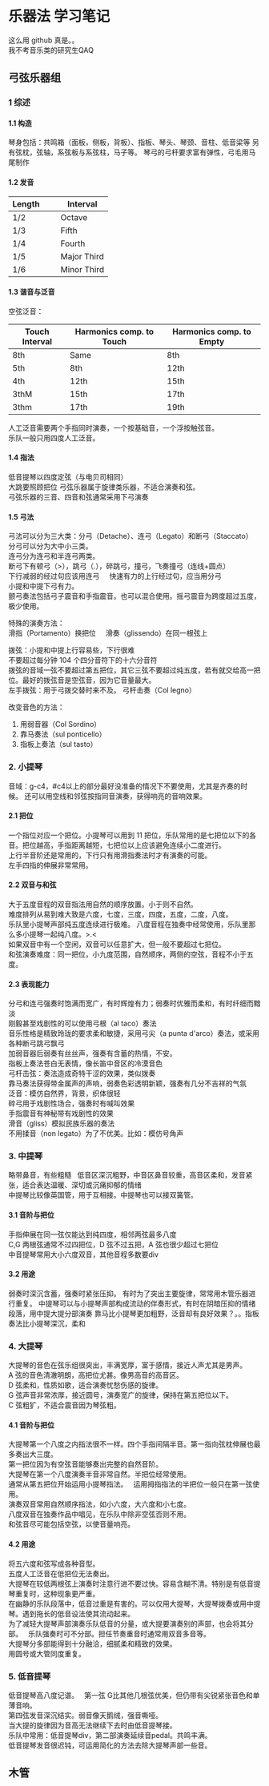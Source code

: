 # 乐器法 学习笔记   
这么用 github 真是。。  
我不考音乐类的研究生QAQ
## 弓弦乐器组
### 1 综述
#### 1.1 构造  
琴身包括：共鸣箱（面板，侧板，背板）、指板、琴头、琴颈、音柱、低音梁等
另有弦枕，弦轴，系弦板与系弦柱，马子等。
琴弓的弓杆要求富有弹性，弓毛用马尾制作
#### 1.2 发音
| Length       |Interval  |
|-------------| -----|
|1/2 | Octave |
|1/3     |  Fifth |
|1/4      |  Fourth |
|1/5  | Major Third|
|1/6  | Minor Third|

#### 1.3 谐音与泛音
空弦泛音：

| Touch Interval | Harmonics comp. to Touch | Harmonics comp. to Empty |
|---|---|---|
|8th|Same|8th|
|5th|8th|12th|
|4th|12th|15th|
|3thM|15th|17th|
|3thm|17th|19th|
人工泛音需要两个手指同时演奏，一个按基础音，一个浮按触弦音。   
乐队一般只用四度人工泛音。
#### 1.4 指法
低音提琴以四度定弦（与电贝司相同）   
大跳要照顾把位
弓弦乐器属于旋律类乐器，不适合演奏和弦。   
弓弦乐器的三音、四音和弦通常采用下弓演奏   
#### 1.5 弓法
弓法可以分为三大类：分弓（Detache）、连弓（Legato）和断弓（Staccato）     
分弓可以分为大中小三类。   
连弓分为连弓和半连弓两类。   
断弓下有顿弓（>），跳弓（.），碎跳弓，撞弓，飞奏撞弓（连线+圆点）   
下行减弱的经过句应该用连弓     
快速有力的上行经过句，应当用分弓    
小提和中提下弓有力。     
颤弓奏法包括弓子震音和手指震音。也可以混合使用。摇弓震音为跨度超过五度，极少使用。    

特殊的演奏方法：     
滑指（Portamento）换把位    
滑奏（glissendo）在同一根弦上    

拨弦：小提和中提上行容易些，下行很难    
不要超过每分钟 104 个四分音符下的十六分音符    
拨弦的音域一弦不要超过第五把位，其它三弦不要超过纯五度，若有就交给高一把位。最好的拨弦音是空弦音，因为它音量最大。  
左手拨弦：用于弓拨交替时来不及。
弓杆击奏（Col legno）

改变音色的方法：
1. 用弱音器（Col Sordino）
2. 靠马奏法（sul ponticello）
3. 指板上奏法（sul tasto）


### 2. 小提琴
音域：g-c4，#c4以上的部分最好没准备的情况下不要使用，尤其是齐奏的时候。
还可以用空线和邻弦按指同音演奏，获得响亮的音响效果。

#### 2.1 把位
一个指位对应一个把位。小提琴可以用到 11 把位，乐队常用的是七把位以下的各音。把位越高，手指距离越短，七把位以上应该避免连续小二度进行。   
上行半音阶还是常用的，下行只有用滑指奏法时才有演奏的可能。   
左手四指的伸展非常常用。
#### 2.2 双音与和弦
大于五度音程的双音指法用自然的顺序放置。小于则不自然。   
难度排列从易到难大致是六度，七度，三度，四度，五度，二度，八度。  
乐队里小提琴声部纯五度连续进行极难。
八度音程在独奏中经常使用，乐队里那么多小提琴一起纯八度。>.<      
如果双音中有一个空闲，双音可以任意扩大，但一般不要超过七把位。  
和弦演奏难度：同一把位，小九度范围，自然顺序，两侧的空弦，音程不小于五度。  
#### 2.3 表现能力
分弓和连弓强奏时饱满而宽广，有时辉煌有力；弱奏时优雅而柔和，有时纤细而黯淡  
刚毅甚至戏剧性的可以使用弓根（al taco）奏法  
音乐性格是精致玲珑的要求柔和敏捷，采用弓尖（a punta d'arco）奏法，或采用各种断弓跳弓飘弓  
加弱音器后弱奏有丝丝声，强奏有含蓄的热情，不安。  
指板上奏法苍白无表情，像长笛中音区的冷漠音色   
弓杆击弦：奏法造成奇特干涩的效果，类似拨奏  
靠马奏法获得带金属声的声响，弱奏色彩透明新颖，强奏有几分不吉祥的气氛  
泛音：模仿自然界，背景，织体很轻  
碎弓用于戏剧性场合，强奏时有喊叫效果  
手指震音有神秘带有戏剧性的效果  
滑音（gliss）模拟民族乐器的奏法  
不用揉音（non legato）为了不优美。比如：模仿号角声  

### 3. 中提琴
略带鼻音，有些粗糙   
低音区深沉粗野，中音区鼻音较重，高音区柔和，发音紧张，适合表达温暖、深切或沉痛抑郁的情绪   
中提琴比较像英国管，用于互相接。中提琴也可以接双簧管。  
#### 3.1 音阶与把位
手指伸展在同一弦仅能达到纯四度，相邻两弦最多八度  
C,G 两根弦通常不过四把位，D 弦不过五把，A 弦也很少超过七把位  
中音提琴常用大小六度双音，其他音程多数要div  
#### 3.2 用途
弱奏时深沉含蓄，强奏时紧张压抑。
有时为了突出主要旋律，常常用木管乐器进行重复。
中提琴可以与小提琴声部构成流动的伴奏形式，有时在阴暗压抑的情绪段落，用中提大提分部演奏
靠马比小提琴更加粗野，泛音却有良好效果？。。指板奏法比小提琴深沉，柔和


### 4. 大提琴
大提琴的音色在弦乐组很突出，丰满宽厚，富于感情，接近人声尤其是男声。  
A 弦的音色清澈明朗，高把位尤甚。像男高音的高音区。   
D 弦柔和，性质如歌，适合演奏忧愁伤感的旋律。  
G 弦声音非常浓厚，接近圆号，演奏宽广的旋律，保持在第五把位以下。   
C 弦粗犷，不适合震音因为琴弦粗。
#### 4.1 音阶与把位
大提琴第一个八度之内指法很不一样。四个手指间隔半音。第一指向弦枕伸展也最多奏出大三度。   
第一把位因为有空弦音能够奏出完整的自然音阶。   
大提琴在第一个八度演奏半音非常自然。半把位经常使用。  
通常从第五把位开始运用小提琴指法。   
运用拇指指法的半把位一般只在第一弦使用。    
演奏双音常用自然顺序指法，如小六度，大六度和小七度。    
八度双音在独奏作品中唱见，在乐队中除非空弦否则不用。   
和弦音尽可能包括空弦，以使音量响亮。
#### 4.2 用途
将五六度和弦写成各种音型。   
五度人工泛音在低把位无法奏出。   
大提琴在较低两根弦上演奏时注意行进不要过快。容易含糊不清。特别是有低音提琴重复时，这种现象更严重。   
在幽静的乐队段落中，低音过重是有害的。可以仅用大提琴，大提琴拨奏或用中提琴。遇到拖长的低音设法使其流动起来。   
为了减轻大提琴声部演奏乐队低音的分量，或大提要演奏别的声部，也会将其分部。   
乐队强奏时可不分部。担任节奏重音时通常用双音多音等。   
大提琴分多部能得到十分融洽，细腻柔和精致的效果。   
用圆号或大管同度重复。   
### 5. 低音提琴
低音提琴高八度记谱。   
第一弦 G比其他几根弦优美，但仍带有尖锐紧张音色和单薄音响。   
第四弦发音深沉结实。弱音像天鹅绒，强音嘶哑。    
当大提的旋律因为音高无法继续下去时由低音提琴接。    
乐队中常用：低音提琴div，第二部演奏延续音pedal。共鸣丰满。   
低音提琴发音很迟钝，可运用简化的方法去除大提琴声部一些音。    


## 木管
